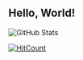 ## Hello, World!

![GitHub Stats](https://github-readme-stats.vercel.app/api?username=ask0ne&bg_color=fafafa&hide_border=true&line_height=25&title_color=0c0c0d&text_color=141414&hide=["issues","prs"])

[![HitCount](http://hits.dwyl.com/ask0ne/ask0ne.svg)](http://hits.dwyl.com/ask0ne/ask0ne)
<!--
**ask0ne/ask0ne** is a ✨ _special_ ✨ repository because its `README.md` (this file) appears on your GitHub profile.

Here are some ideas to get you started:

- 🔭 I’m currently working on ...
- 🌱 I’m currently learning ...
- 👯 I’m looking to collaborate on ...
- 🤔 I’m looking for help with ...
- 💬 Ask me about ...
- 📫 How to reach me: ...
- 😄 Pronouns: ...
- ⚡ Fun fact: ...
-->
